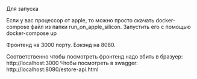 Для запуска

Если у вас процессор от apple, то можно просто скачать docker-compose файл из папки run_on_apple_silicon.
Запустить его с помощью docker-compose up

Фронтенд на 3000 порту.
Бэкэнд на 8080.

Соответственно чтобы посмотреть фронтенд надо вбить в бразуер: http://localhost:3000
Чтобы посмотреть в swagger: http://localhost:8080/estore-api.html


